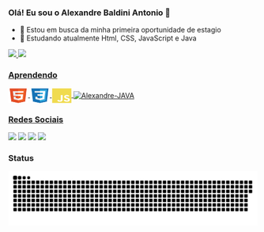 ### Olá! Eu sou o Alexandre Baldini Antonio 👋

- 🔭 Estou em busca da minha primeira oportunidade de estagio 
- 🌱 Estudando atualmente Html, CSS, JavaScript e Java
<div>
  <a href="https://github.com/alexandrebaldini">
  <img height="180em" src="https://github-readme-stats.vercel.app/api?username=alexandrebaldini&show_icons=true&theme=github_dark&include_all_commits=true&count_private=true"/>
  <img height="180em" src="https://github-readme-stats.vercel.app/api/top-langs/?username=alexandrebaldini&layout=compact&langs_count=7&theme=github_dark"/>
</div>

### Aprendendo
 <div style="display: inline_block">
  <img align="center" alt="Alexandre-HTML" height="30" width="40" src="https://raw.githubusercontent.com/devicons/devicon/master/icons/html5/html5-original.svg">
  <img align="center" alt="Alexandre-CSS" height="30" width="40" src="https://raw.githubusercontent.com/devicons/devicon/master/icons/css3/css3-original.svg">
  <img align="center" alt="Alexandre-JS" height="30" width="40" src="https://raw.githubusercontent.com/devicons/devicon/master/icons/javascript/javascript-plain.svg">
  <img align="center" alt="Alexandre-JAVA" height="30" width="65" src="https://img.shields.io/badge/Java-ED8B00?style=for-the-badge&logo=java&logoColor=white">
 </div>
  
 
### Redes Sociais
  
  <div>
    <a href="https://www.linkedin.com/in/alexandrebaldini/" target="_blank"><img src="https://img.shields.io/badge/-LinkedIn-%230077B5?style=for-the-badge&logo=linkedin&logoColor=white" target="_blank"></a> 
    <a href = "mailto:alexandre.antonio96@hotmail.com"><img src="https://img.shields.io/badge/Microsoft_Outlook-0078D4?style=for-the-badge&logo=microsoft-outlook&logoColor=white" target="_blank"></a>
    <a href="https://instagram.com/alexandrebaldini/" target="_blank"><img src="https://img.shields.io/badge/-Instagram-%23E4405F?style=for-the-badge&logo=instagram&logoColor=white" target="_blank"></a>
 	  <a href="https://www.twitch.tv/x4njk" target="_blank"><img src="https://img.shields.io/badge/Twitch-9146FF?style=for-the-badge&logo=twitch&logoColor=white" target="_blank"></a> 
  </div>
  
 ### Status
  
   ![Snake animation](https://github.com/alexandrebaldini/alexandrebaldini/blob/output/github-contribution-grid-snake.svg)
  
